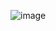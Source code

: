 ![image](https://github.com/janthony25/Exception/assets/151007316/31e34e4f-c29a-4295-8bdb-80c04164be71)
